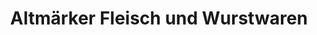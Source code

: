 ---
title: "Altmärker Fleisch und Wurstwaren"
url: /arneburg/altmaerker-fleisch-und-wurstwaren/
shop: Metzgerei
---